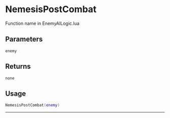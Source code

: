 # NemesisPostCombat
Function name in EnemyAILogic.lua
## Parameters
`enemy`
## Returns
`none`
## Usage
```lua
NemesisPostCombat(enemy)
```
---
